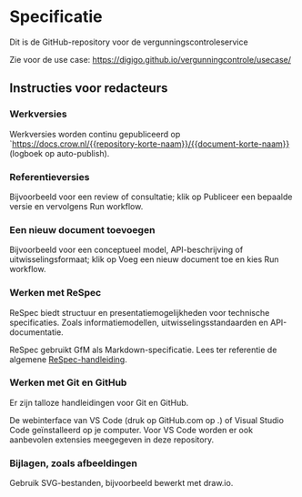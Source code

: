 # Specificatie

Dit is de GitHub-repository voor de vergunningscontroleservice

Zie voor de use case: https://digigo.github.io/vergunningcontrole/usecase/

## Instructies voor redacteurs

### Werkversies

Werkversies worden continu gepubliceerd op `https://docs.crow.nl/{{repository-korte-naam}}/{{document-korte-naam}} (logboek op auto-publish).

### Referentieversies

Bijvoorbeeld voor een review of consultatie; klik op Publiceer een bepaalde versie en vervolgens Run workflow.

### Een nieuw document toevoegen

Bijvoorbeeld voor een conceptueel model, API-beschrijving of uitwisselingsformaat; klik op Voeg een nieuw document toe en kies Run workflow.



### Werken met ReSpec

ReSpec biedt structuur en presentatiemogelijkheden voor technische specificaties. Zoals informatiemodellen, uitwisselingsstandaarden en API-documentatie.

ReSpec gebruikt GfM als Markdown-specificatie. Lees ter referentie de algemene [ReSpec-handleiding](https://respec.org/docs/).

### Werken met Git en GitHub

Er zijn talloze handleidingen voor Git en GitHub.

De webinterface van VS Code (druk op GitHub.com op .) of Visual Studio Code geïnstalleerd op je computer. Voor VS Code worden er ook aanbevolen extensies meegegeven in deze repository.

### Bijlagen, zoals afbeeldingen

Gebruik SVG-bestanden, bijvoorbeeld bewerkt met draw.io.


